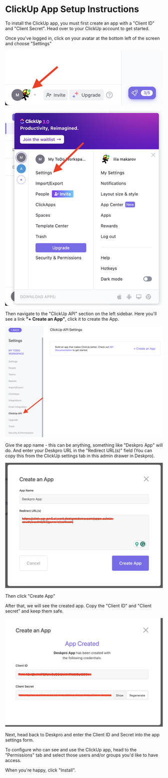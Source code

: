 ClickUp App Setup Instructions
===

To install the ClickUp app, you must first create an app with a "Client ID" and "Client Secret". Head over to your ClickUp account to get started.

Once you've logged in, click on your avatar at the bottom left of the screen and choose "Settings"

[![](/docs/assets/setup/clickup-setup-01.png)](/docs/assets/setup/clickup-setup-01.png)

[![](/docs/assets/setup/clickup-setup-02.png)](/docs/assets/setup/clickup-setup-02.png)

Then navigate to the "ClickUp API" section on the left sidebar. Here you'll see a link __"+ Create an App"__, click it to create the App.

[![](/docs/assets/setup/clickup-setup-03.png)](/docs/assets/setup/clickup-setup-03.png)

Give the app name - this can be anything, something like "Deskpro App" will do. And enter your Deskpro URL in the "Redirect URL(s)" field (You can copy this from the ClickUp settings tab in this admin drawer in Deskpro).

[![](/docs/assets/setup/clickup-setup-04.png)](/docs/assets/setup/clickup-setup-04.png)

Then click "Create App"

After that, we will see the created app. Copy the "Client ID" and "Client secret" and keep them safe.

[![](/docs/assets/setup/clickup-setup-05.png)](/docs/assets/setup/clickup-setup-05.png)

Next, head back to Deskpro and enter the Client ID and Secret into the app settings form.

To configure who can see and use the ClickUp app, head to the "Permissions" tab and select those users and/or groups you'd like to have access.

When you're happy, click "Install".
